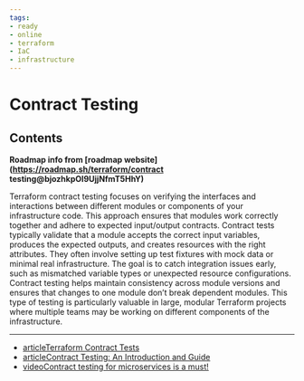 ```yaml
---
tags:
- ready
- online
- terraform
- IaC
- infrastructure
---
```


# Contract Testing

## Contents

__Roadmap info from [roadmap website](<https://roadmap.sh/terraform/contract> testing@bjozhkpOI9UjjNfmT5HhY)__

Terraform contract testing focuses on verifying the interfaces and interactions between different modules or components of your infrastructure code. This approach ensures that modules work correctly together and adhere to expected input/output contracts. Contract tests typically validate that a module accepts the correct input variables, produces the expected outputs, and creates resources with the right attributes. They often involve setting up test fixtures with mock data or minimal real infrastructure. The goal is to catch integration issues early, such as mismatched variable types or unexpected resource configurations. Contract testing helps maintain consistency across module versions and ensures that changes to one module don’t break dependent modules. This type of testing is particularly valuable in large, modular Terraform projects where multiple teams may be working on different components of the infrastructure.

---

- [articleTerraform Contract Tests](https://www.hashicorp.com/blog/testing-hashicorp-terraform#contract-tests)
- [articleContract Testing: An Introduction and Guide](https://www.blazemeter.com/blog/contract-testing#:~:text=Contract%20testing%20focuses%20on%20verifying,services%20that%20rely%20on%20it.)
- [videoContract testing for microservices is a must!](https://www.youtube.com/watch?v=Fh8CqZtghQw)
